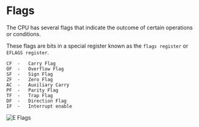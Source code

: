 # Flags
The CPU has several flags that indicate the outcome of certain operations or conditions.

These flags are bits in a special register known as the `flags register` or `EFLAGS register`.

```
CF  -   Carry Flag
OF  -   Overflow Flag
SF  -   Sign Flag
ZF  -   Zero Flag
AC  -   Auxiliary Carry
PF  -   Parity Flag
TF  -   Trap Flag
DF  -   Direction Flag
IF  -   Interrupt enable
```

![E Flags](/Info/Images/eflags.png)